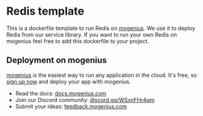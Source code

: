 # Redis template
This is a dockerfile template to run Redis on [mogenius](https://mogenius.com). We use it to deploy Redis from our service library. If you want to run your own Redis on mogenius feel free to add this dockerfile to your project.
## Deployment on mogenius
[mogenius](https://mogenius.com) is the easiest way to run any application in the cloud. It's free, so [sign up now](https://studio.mogenius.com/user/registration) and deploy your app with mogenius.
- Read the docs: [docs.mogenius.com](https://docs.mogenius.com)
- Join our Discord community: [discord.gg/WSxnFHr4qm](https://discord.gg/WSxnFHr4qm)
- Submit your ideas: [feedback.mogenius.com](https://feedback.mogenius.com)
